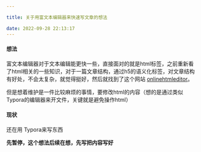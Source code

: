 ```yaml
---

title: 关于用富文本编辑器来快速写文章的想法

date: 2022-09-28 22:13:17
---
```

#### 想法

富文本编辑器对于文本编辑能更快一些，直接面对的就是html标签，之前重新看了html相关的一些知识，对于一篇文章结构，通过h5的语义化标签，对文章结构有好处，不会太复杂，就觉得挺好，然后就找到了这个网站 [onlinehtmleditor](https://onlinehtmleditor.dev/)。

但是想着维护是一件比较麻烦的事情，要修改html的内容（想的是通过类似Typora的编辑器来开文件，关键就是避免操作html）

#### 现状

还在用 Typora来写东西

**先暂停，这个想法后续在想，先写把内容写好**